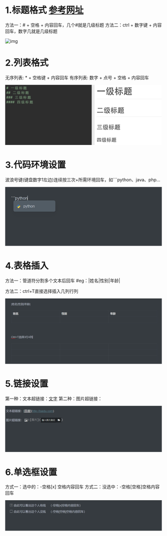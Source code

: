 # 1.标题格式  [参考网址](https://www.cnblogs.com/90s-blog/p/15489384.html)

方法一：#     +  空格     + 内容回车，几个#就是几级标题
方法二：ctrl  +  数字键 + 内容回车，数字几就是几级标题

![img](Markdown-语法.assets/2610975-20211031133239411-1779981270.png)

# **2.列表格式**

无序列表:  *     +  空格键  +  内容回车
有序列表: 数字 +  点号     +   空格   +   内容回车

![img](image/2610975-20211031133239411-1779981270.png)

# **3.代码环境设置**

波浪号键(键盘数字1左边)连续按三次+所需环境回车，如```python、java、php...

![img](image/2610975-20211031133758396-386405049.png)

#  **4.表格插入**

方法一：管道符分割多个文本后回车 #eg：|姓名|性别|年龄|

方法二：ctrl+T直接选择插入几列行列

![img](image/2610975-20211031165725571-1014416278.png)

#  **5.链接设置**

第一种：文本超链接：[文字](网址)
第二种：图片超链接：![]()

![img](image/2610975-20211031134803729-1072949017.png)

# **6.单选框设置**

方式一：选中的：-空格[x]      空格内容回车
方式二：没选中：-空格[空格]空格内容回车

![img](image/2610975-20211031135359945-1926885596.png)

